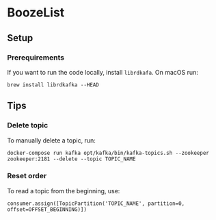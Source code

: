 # BoozeList

## Setup

### Prerequirements

If you want to run the code locally, install `librdkafa`. On macOS run:
```
brew install librdkafka --HEAD
```

## Tips

### Delete topic
To manually delete a topic, run:
```
docker-compose run kafka opt/kafka/bin/kafka-topics.sh --zookeeper zookeeper:2181 --delete --topic TOPIC_NAME
```

### Reset order
To read a topic from the beginning, use:
```
consumer.assign([TopicPartition('TOPIC_NAME', partition=0, offset=OFFSET_BEGINNING)])
```
